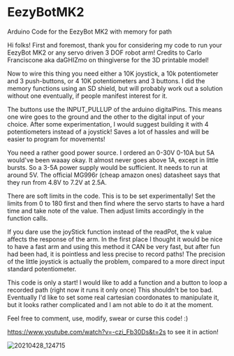 # EezyBotMK2
Arduino Code for the EezyBot MK2 with memory for path

Hi folks! First and foremost, thank you for considering my code to run your EezyBot MK2 or any servo driven 3 DOF robot arm! Credits to Carlo Franciscone aka daGHIZmo on thingiverse for the 3D printable model! 

  Now to wire this thing you need either a 10K joystick, a 10k potentiometer and 3 push-buttons, or 4  10K potentiometers and 3 buttons. I did the memory functions using an SD shield, but will probably work out a solution without one eventually, if people manifest interest for it. 
  
  The buttons use the INPUT_PULLUP of the arduino digitalPins. This means one wire goes to the ground and the other to the digital input of your choice. 
    After some experimentation, I would suggest building it with 4 potentiometers instead of a joystick! Saves a lot of hassles and will be easier to program for movements!
    
   You need a rather good power source. I ordered an 0-30V 0-10A but 5A would've been waaay okay. It almost never goes above 1A, except in little bursts. So a 3-5A power supply would be sufficient. It needs to run at around 5V. The official MG996r (cheap amazon ones) datasheet says that they run from 4.8V to 7.2V at 2.5A. 
   
   There are soft limits in the code. This is to be set experimentally! Set the limits from 0 to 180 first and then find where the servo starts to have a hard time and take note of the value. Then adjust limits accordingly in the function calls. 
   
   If you dare use the joyStick function instead of the readPot, the k value affects the response of the arm. In the first place I thought it would be nice to have a fast arm and using this method it CAN be very fast, but after fun had been had, it is pointless and less precise to record paths! The precision of the little joystick is actually the problem, compared to a more direct input standard potentiometer. 
    
  This code is only a start! I would like to add a function and a button to loop a recorded path (right now it runs it only once) This shouldn't be too bad. Eventually I'd like to set some real cartesian coordonates to manipulate it, but it looks rather complicated and I am not able to do it at the moment. 
   
   Feel free to comment, use, modify, swear or curse this code! :) 
   
   https://www.youtube.com/watch?v=-czi_Fb30Ds&t=2s to see it in action!

![20210428_124715](https://user-images.githubusercontent.com/81876951/116444084-5c8c8700-a822-11eb-8304-6fdb869e4cab.jpg)
